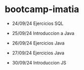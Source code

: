 # bootcamp-imatia

- 24/09/24 Ejercicios SQL
- 25/09/24 Introduccion a Java
- 26/09/24 Ejercicios Java
- 27/09/24 Ejercicios Java

- 30/09/24 Introduccion JS
